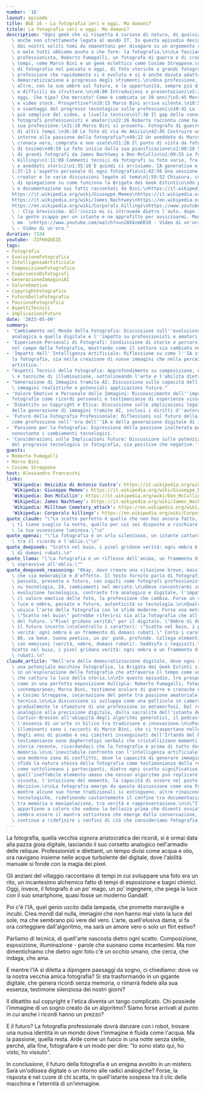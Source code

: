 ```yaml
---
number: '16'
layout: episode
title: BGE 16 - La fotografia ieri e oggi. Ma domani?
titolo: La fotografia ieri e oggi. Ma domani?
description: "Ogni geek che si rispetta è curioso di natura, di qualsiasi cosa,\
  \ anche non strettamente legata al mondo IT. In questo episodio deviamo leggermente\
  \ dai nostri soliti temi da smanettoni per divagare su un argomento con cui bene\
  \ o male tutti abbiamo avuto a che fare: la fotografia.\n\nLo facciamo con un fotografo\
  \ professionista, Roberto Fumagalli, un fotografo di guerra e di cronaca nera d'altri\
  \ tempi, come Marco Bini e un geek eclettico come Cosimo Streppone.\n\nSi è parlato\
  \ di fotografia nel passato e oggi, di foto storiche e grandi fotografi, di una\
  \ professione che rapidamente si è evoluta e si è anche dovuta adattare alla\
  \ democratizzazione e progresso degli strumenti.\n\nUna professione, come tante\
  \ altre, con le sue ombre sul futuro, e le opportunità, sempre più di nicchia\
  \ e difficili da sfruttare.\n\n0:00 Introduzioni e presentazioni\n2:22 Fotografia\
  \ oggi. Che tipo? Che mercato? Come è cambiata in 20 anni?\n5:45 Mercato immagini\
  \ e video stock. Prospettive?\n10:15 Marco Bini arriva silente.\n10:50 Vantaggi\
  \ e svantaggi del progresso tecnologico sulle professioni\n10:41 La fotografia è\
  \ più semplice del video, a livello tecnico\n17:30 Il gap delle conoscenze fra\
  \ fotografi professionisti e amatori\n22:26 Roberto racconta come ha iniziato la\
  \ sua professione.\n31:10 Marco Bini si presenta. Fotografo di guerre e di cronache\
  \ di altri tempi.\n36:10 Le foto di via de Amicis\n42:45 Costruire un personal brand\
  \ intorno alla passione della fotografia?\n49:22 Un aneddoto di Marco su foto di\
  \ cronaca nera, comprate e non usate\n51:28 Il punto di vista da fotografo amatoriale\
  \ di Cosimo\n49:59 La foto inizia dalla sua pianificazione\n1:00:28 Storie e aneddoti\
  \ di grandi fotografi da James Nachtwey a Don McCullin\n1:09:55 Le foto di corporals\
  \ killings\n1:11:08 Commenti tecnici da fotografi su foto varie, fra succose divagazioni\
  \ e aneddoti storici\n1:35:10 E quindi ci arriviamo. IA generative e fotografie\n\
  1:37:13 L'aspetto personale di ogni fotografia\n1:42:56 Una sessione con Bing Image\
  \ creator e le varie discussioni legate al tema\n1:59:52 Chiusura, con due parole\
  \ di spiegazione su come funziona la Brigata dei Geek Estinti\n\nUn po' di fonti\
  \ e documentazione sui fatti raccontati da Bini:\nhttps://it.wikipedia.org/wiki/Omicidio_di_Antonio_Custra\n\
  https://it.wikipedia.org/wiki/Giuseppe_Memeo\nhttps://it.wikipedia.org/wiki/Don_McCullin\n\
  https://it.wikipedia.org/wiki/James_Nachtwey\nhttps://en.wikipedia.org/wiki/Milltown_Cemetery_attack\n\
  https://en.wikipedia.org/wiki/Corporals_killings\nhttps://www.youtube.com/watch?v=ZV3z9H6OyXo\
  \ - Clip brevissima. All'inizio mi si intravede dietro l'auto, dopo il primo sparo\
  \ la gente scappa per un istante e ne approfitto per avvicinarmi. Montavo un 20\
  \ mm. \nhttps://www.youtube.com/watch?v=n2AX4zm6R10 - Video di un'ora.\nhttps://www.youtube.com/watch?v=sY0pD7MjYNw&t=8s\
  \ - Video di un'ora."
duration: 7334
youtube: -ZIFHhQbEIE
tags:
- Fotografia
- EvoluzioneFotografica
- IntelligenzaArtificiale
- ComposizioneFotografica
- EsperienzeDiFotografi
- GenerazioneImmaginiAI
- ValoreEmotivo
- CopyrightFotografico
- FuturoDellaFotografia
- PassioneFotografica
- AspettiTecnici
- ImplicazioniFuture
date: '2023-05-09'
summary:
- 'Cambiamento nel Mondo della Fotografia: Discussione sull''evoluzione dalla fotografia
  analogica a quella digitale e l''impatto su professionisti e amatori.'
- 'Esperienze Personali di Fotografi: Condivisione di storie e percorsi personali
  nel campo della fotografia, mostrando come il settore sia cambiato nel tempo.'
- 'Impatto dell''Intelligenza Artificiale: Riflessione su come l''IA stia influenzando
  la fotografia, sia nella creazione di nuove immagini che nella percezione del valore
  artistico.'
- "Aspetti Tecnici della Fotografia: Approfondimento su composizione, esposizione\
  \ e tecniche di illuminazione, sottolineando l'arte e l'abilità dietro ogni foto."
- "Generazione di Immagini tramite AI: Discussione sulle capacità dell'IA di generare\
  \ immagini realistiche e potenziali applicazioni future."
- 'Valore Emotivo e Personale delle Immagini: Riconoscimento dell''importanza delle
  fotografie come ricordi personali e testimonianze di esperienze vissute.'
- 'Dibattito su Copyright e Etica: Discussione sulle implicazioni legali e morali
  della generazione di immagini tramite AI, inclusi i diritti d''autore.'
- 'Futuro della Fotografia Professionale: Riflessioni sul futuro della fotografia
  come professione nell''era dell''IA e della generazione digitale di immagini.'
- 'Passione per la Fotografia: Espressione della passione inalterata per la fotografia
  nonostante i cambiamenti tecnologici.'
- 'Considerazioni sulle Implicazioni Future: Discussione sulle potenziali conseguenze
  del progresso tecnologico in fotografia, sia positive che negative.'
guests:
- Roberto Fumagalli
- Marco Bini
- Cosimo Streppone
host: Alessandro Franceschi
links:
  'Wikipedia: Omicidio di Antonio Custra': https://it.wikipedia.org/wiki/Omicidio_di_Antonio_Custra
  'Wikipedia: Giuseppe Memeo': https://it.wikipedia.org/wiki/Giuseppe_Memeo
  'Wikipedia: Don McCullin': https://it.wikipedia.org/wiki/Don_McCullin
  'Wikipedia: James Nachtwey': https://it.wikipedia.org/wiki/James_Nachtwey
  'Wikipedia: Milltown Cemetery_attack': https://en.wikipedia.org/wiki/Milltown_Cemetery_attack
  'Wikipedia: Corporals killings': https://en.wikipedia.org/wiki/Corporals_killings
quote_claude: "\"Lo scatto perfetto è quello che non hai ancora fatto, quello che\
  \ ti tiene sveglio la notte, quello per cui sei disposto a rischiare tutto. È\
  \ la tua ossessione luminosa.\"\n"
quote_openai: "\"La fotografia è un urlo silenzioso, un istante catturato che danza\
  \ tra il ricordo e l'oblio.\"\n"
quote_deepseek: "Scatto nel buio, i pixel gridano verità: ogni ombra è un frammento\
  \ di domani rubati.\n"
quote_llama: "\"La fotografia è un riflesso dell'anima, un frammento di tempo che\
  \ sopravvive all'oblio.\""
quote_deepseek_reasoning: "Okay, devo creare una citazione breve, massimo 150 caratteri,\
  \ che sia memorabile e d'effetto. Il testo fornito parla di fotografia, del suo\
  \ passato, presente e futuro, con ospiti come fotografi professionisti e discussioni\
  \ su tecnologia, IA, cambiamenti nel mercato.\n\nDevo concentrarmi su temi chiave:\
  \ evoluzione tecnologica, contrasto tra analogico e digitale, l'impatto dell'IA,\
  \ il valore emotivo delle foto, la professione che cambia. Forse un contrasto tra\
  \ luce e ombra, passato e futuro, autenticità vs tecnologia.\n\nQualcosa che\
  \ unisca l'arte della fotografia con le sfide moderne. Forse una metafora visiva.\
  \ \"Scatto nel buio\" potrebbe riferirsi sia alla fotografia che all'incertezza\
  \ del futuro. \"Pixel gridano verità\" per il digitale. \"Ombre di domani\" per\
  \ il futuro incerto.\n\nControllo i caratteri: \"Scatto nel buio, i pixel gridano\
  \ verità: ogni ombra è un frammento di domani rubati.\" Conto i caratteri:\
  \ 88, va bene. Suona poetico, un po' punk, profondo. Collega elementi tecnici (pixel)\
  \ con emozioni (verità, ombre, domani rubati). Soddisfa i requisiti.\n</think>\n\
  Scatto nel buio, i pixel gridano verità: ogni ombra è un frammento di domani\
  \ rubati.\n"
claude_article: "Nell'era della democratizzazione digitale, dove ogni smartphone è\
  \ una potenziale macchina fotografica, la Brigata dei Geek Estinti si avventura\
  \ in un'esplorazione della fotografia che attraversa il tempo come un otturatore\
  \ che cattura la luce della storia.\n\nIn questo episodio, tre prospettive si fondono\
  \ come in una perfetta esposizione multipla: Roberto Fumagalli, fotografo professionista\
  \ contemporaneo; Marco Bini, testimone oculare di guerre e cronache nere del passato;\
  \ e Cosimo Streppone, incarnazione del ponte tra passione amatoriale e competenza\
  \ tecnica.\n\nLa discussione si sviluppa come una pellicola in camera oscura, rivelando\
  \ gradualmente le sfumature di una professione in metamorfosi. Dal romanticismo\
  \ analogico alla precisione digitale, dalla sacralità dell'istante decisivo di\
  \ Cartier-Bresson all'ubiquità degli algoritmi generativi, il podcast cattura\
  \ l'essenza di un'arte in bilico tra tradizione e innovazione.\n\nParticolarmente\
  \ illuminanti sono i racconti di Marco Bini, che ci trasportano nelle strade infuocate\
  \ degli anni di piombo e nei cimiteri insanguinati dell'Irlanda del Nord. Le sue\
  \ testimonianze sono dagherrotipi verbali che cristallizzano momenti cruciali della\
  \ storia recente, ricordandoci che la fotografia è prima di tutto documento e\
  \ memoria.\n\nL'inevitabile confronto con l'intelligenza artificiale emerge come\
  \ una moderna zona di conflitto, dove la capacità di generare immagini sintetiche\
  \ sfida la natura stessa della fotografia come testimonianza della realtà. Ma\
  \ come sottolineano i partecipanti, dietro ogni scatto significativo c'è ancora\
  \ quell'ineffabile elemento umano che nessun algoritmo può replicare: l'esperienza\
  \ vissuta, l'intuizione del momento, la capacità di essere nel posto giusto all'istante\
  \ decisivo.\n\nLa fotografia emerge da questa discussione come una Fenice digitale:\
  \ mentre alcune sue forme tradizionali si estinguono, altre rinascono dalle ceneri\
  \ tecnologiche, ridefinendo costantemente il confine tra documentazione e creazione,\
  \ tra memoria e manipolazione, tra verità e rappresentazione.\n\n\"Il futuro\
  \ appartiene a coloro che vedono la bellezza prima che diventi ovvia\" - questo\
  \ sembra essere il mantra sottinteso che emerge dalla conversazione, mentre la tecnologia\
  \ continua a ridefinire i confini di ciò che consideriamo fotografia.\n"
---
```

La fotografia, quella vecchia signora aristocratica dei ricordi, si è ormai data alla pazza gioia digitale, lasciando il suo corsetto analogico nell'armadio delle reliquie. Professionisti e dilettanti, un tempo divisi come acqua e olio, ora navigano insieme nelle acque turbolente del digitale, dove l'abilità manuale si fonde con la magia dei pixel.

Gli anziani del villaggio raccontano di tempi in cui sviluppare una foto era un rito, un incantesimo alchemico fatto di tempi di esposizione e bagni chimici. Oggi, invece, il fotografo è un po' mago, un po' ingegnere, che piega la luce con il suo smartphone, quasi fosse un moderno Gandalf.

Poi c'è l'IA, quel genio uscito dalla lampada, che promette meraviglie e incubi. Crea mondi dal nulla, immagini che non hanno mai visto la luce del sole, ma che sembrano più vere del vero. L'arte, quell'elusiva dama, si fa ora corteggiare dall'algoritmo, ma sarà un amore vero o solo un flirt estivo?

Parliamo di tecnica, di quell'arte nascosta dietro ogni scatto. Composizione, esposizione, illuminazione - parole che suonano come incantesimi. Ma non dimentichiamo che dietro ogni foto c'è un occhio umano, che cerca, che indaga, che ama.

E mentre l'IA si diletta a dipingere paesaggi da sogno, ci chiediamo: dove va la nostra vecchia amica fotografia? Si sta trasformando in un gigante digitale, che genera ricordi senza memoria, o rimarrà fedele alla sua essenza, testimone silenziosa dei nostri giorni?

Il dibattito sul copyright e l'etica diventa un tango complicato. Chi possiede l'immagine di un sogno creato da un algoritmo? Siamo forse arrivati al punto in cui anche i ricordi hanno un prezzo?

E il futuro? La fotografia professionale dovrà danzare con i robot, trovare una nuova identità in un mondo dove l'immagine è fluida come l'acqua. Ma la passione, quella resta. Arde come un fuoco in una notte senza stelle, perché, alla fine, fotografare è un modo per dire: "Io sono stato qui, ho visto, ho vissuto".

In conclusione, il futuro della fotografia è un enigma avvolto in un mistero. Sarà un'odissea digitale o un ritorno alle radici analogiche? Forse, la risposta è nel cuore di chi scatta, in quell'istante sospeso tra il clic della macchina e l'eternità di un'immagine.